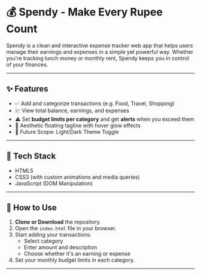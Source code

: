 # 💰 Spendy - Make Every Rupee Count

Spendy is a clean and interactive expense tracker web app that helps users manage their earnings and expenses in a simple yet powerful way. Whether you're tracking lunch money or monthly rent, Spendy keeps you in control of your finances.

---

## ✨ Features

- ✅ Add and categorize transactions (e.g. Food, Travel, Shopping)
- 💹 View total balance, earnings, and expenses
- ⚠️ Set **budget limits per category** and get **alerts** when you exceed them
- 🎇 Aesthetic floating tagline with hover glow effects
- 🌙 Future Scope: Light/Dark Theme Toggle

---

## 🔧 Tech Stack

- HTML5
- CSS3 (with custom animations and media queries)
- JavaScript (DOM Manipulation)

---

## 🚀 How to Use

1. **Clone or Download** the repository.
2. Open the `index.html` file in your browser.
3. Start adding your transactions:
   - Select category
   - Enter amount and description
   - Choose whether it's an earning or expense
4. Set your monthly budget limits in each category.

---
